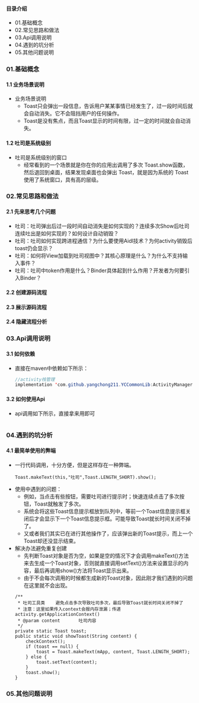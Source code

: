 #### 目录介绍
- 01.基础概念
- 02.常见思路和做法
- 03.Api调用说明
- 04.遇到的坑分析
- 05.其他问题说明



### 01.基础概念
#### 1.1 业务场景说明
- 业务场景说明
    - Toast只会弹出一段信息，告诉用户某某事情已经发生了，过一段时间后就会自动消失。它不会阻挡用户的任何操作。
    - Toast是没有焦点，而且Toast显示的时间有限，过一定的时间就会自动消失。


#### 1.2 吐司是系统级别
- 吐司是系统级别的窗口
    - 经常看到的一个场景就是你在你的应用出调用了多次 Toast.show函数，然后退回到桌面，结果发现桌面也会弹出 Toast，就是因为系统的 Toast 使用了系统窗口，具有高的层级。


### 02.常见思路和做法
#### 2.1 先来思考几个问题
- 吐司：吐司弹出后过一段时间自动消失是如何实现的？连续多次Show后吐司连续吐出是如何实现的？如何设计自动销毁？
- 吐司：吐司如何实现跨进程通信？为什么要使用Aidl技术？为何activity销毁后toast仍会显示？
- 吐司：如何将View加载到吐司视图中？其核心原理是什么？为什么不支持输入事件？
- 吐司：吐司中token作用是什么？Binder具体起到什么作用？开发者为何要引入Binder？


#### 2.2 创建源码流程



#### 2.3 展示源码流程


#### 2.4 隐藏流程分析



### 03.Api调用说明
#### 3.1 如何依赖
- 直接在maven中依赖如下所示：
    ``` java
    //activity栈管理
    implementation 'com.github.yangchong211.YCCommonLib:ActivityManager:1.4.9'
    ```


#### 3.2 如何使用Api
- api调用如下所示，直接拿来用即可
    ``` java

    ```



### 04.遇到的坑分析
#### 4.1 最简单使用的弊端
- 一行代码调用，十分方便，但是这样存在一种弊端。
    ```
    Toast.makeText(this,"吐司",Toast.LENGTH_SHORT).show();
    ```
- 使用中遇到的问题：
    - 例如，当点击有些按钮，需要吐司进行提示时；快速连续点击了多次按钮，Toast就触发了多次。
    - 系统会将这些Toast信息提示框放到队列中，等前一个Toast信息提示框关闭后才会显示下一个Toast信息提示框。可能导致Toast就长时间关闭不掉了。
    - 又或者我们其实已在进行其他操作了，应该弹出新的Toast提示，而上一个Toast却还没显示结束。
- 解决办法避免重复创建
    - 先判断Toast对象是否为空，如果是空的情况下才会调用makeText()方法来去生成一个Toast对象，否则就直接调用setText()方法来设置显示的内容，最后再调用show()方法将Toast显示出来。
    - 由于不会每次调用的时候都生成新的Toast对象，因此刚才我们遇到的问题在这里就不会出现。
    ```
    /**
     * 吐司工具类    避免点击多次导致吐司多次，最后导致Toast就长时间关闭不掉了
     * 注意：这里如果传入context会报内存泄漏；传递activity.getApplicationContext()
     * @param content       吐司内容
     */
    private static Toast toast;
    public static void showToast(String content) {
        checkContext();
        if (toast == null) {
            toast = Toast.makeText(mApp, content, Toast.LENGTH_SHORT);
        } else {
            toast.setText(content);
        }
        toast.show();
    }
    ```




### 05.其他问题说明










